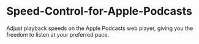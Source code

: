 # Speed-Control-for-Apple-Podcasts
Adjust playback speeds on the Apple Podcasts web player, giving you the freedom to listen at your preferred pace.
